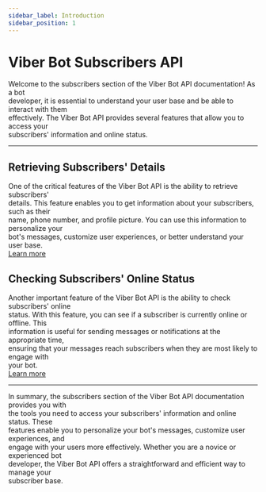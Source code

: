 ```yaml
---
sidebar_label: Introduction
sidebar_position: 1
---
```


# Viber Bot Subscribers API

Welcome to the subscribers section of the Viber Bot API documentation! As a bot<br/>
developer, it is essential to understand your user base and be able to interact with them<br/>
effectively. The Viber Bot API provides several features that allow you to access your<br/>
subscribers' information and online status.

---

## Retrieving Subscribers' Details

One of the critical features of the Viber Bot API is the ability to retrieve subscribers'<br/>
details. This feature enables you to get information about your subscribers, such as their<br/>
name, phone number, and profile picture. You can use this information to personalize your<br/>
bot's messages, customize user experiences, or better understand your user base.<br/>
[Learn more](subscriber-details)

## Checking Subscribers' Online Status

Another important feature of the Viber Bot API is the ability to check subscribers' online<br/>
status. With this feature, you can see if a subscriber is currently online or offline. This<br/>
information is useful for sending messages or notifications at the appropriate time,<br/>
ensuring that your messages reach subscribers when they are most likely to engage with<br/>
your bot.<br/>
[Learn more](subscribers-status)

---

In summary, the subscribers section of the Viber Bot API documentation provides you with<br/>
the tools you need to access your subscribers' information and online status. These<br/>
features enable you to personalize your bot's messages, customize user experiences, and<br/>
engage with your users more effectively. Whether you are a novice or experienced bot<br/>
developer, the Viber Bot API offers a straightforward and efficient way to manage your<br/>
subscriber base.
